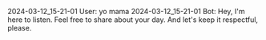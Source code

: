 2024-03-12_15-21-01 User: yo mama
2024-03-12_15-21-01 Bot: Hey, I'm here to listen. Feel free to share about your day. And let's keep it respectful, please.
